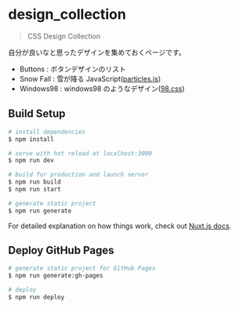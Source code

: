 # design_collection

> CSS Design Collection

自分が良いなと思ったデザインを集めておくページです。

- Buttons : ボタンデザインのリスト
- Snow Fall : 雪が降る JavaScript([particles.js])
- Windows98 : windows98 のようなデザイン([98.css])

## Build Setup

```bash
# install dependencies
$ npm install

# serve with hot reload at localhost:3000
$ npm run dev

# build for production and launch server
$ npm run build
$ npm run start

# generate static project
$ npm run generate
```

For detailed explanation on how things work, check out [Nuxt.js docs](https://nuxtjs.org).

## Deploy GitHub Pages

```bash
# generate static project for GitHub Pages
$ npm run generate:gh-pages

# deploy
$ npm run deploy
```

[particles.js]: (https://github.com/VincentGarreau/particles.js/)
[98.css]: (https://github.com/jdan/98.css)
